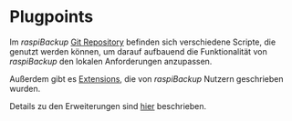 # Plugpoints

[.status]: toto "Plugpoints???"

Im *raspiBackup* [Git Repository](https://github.com/framps/raspiBackup/tree/master/helper) befinden sich verschiedene Scripte,
die genutzt werden können, um darauf aufbauend die Funktionalität
von *raspiBackup* den lokalen Anforderungen anzupassen.

Außerdem gibt es [Extensions](https://github.com/framps/raspiBackup/tree/master/extensions_userprovided),
die von *raspiBackup* Nutzern geschrieben wurden.

Details zu den Erweiterungen sind [hier](useful-helper-scripts.md) beschrieben.

[.status]: rst

